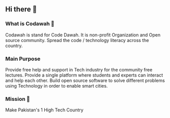 ## Hi there 👋

<!--

**Here are some ideas to get you started:**

🙋‍♀️ A short introduction - what is your organization all about?
🌈 Contribution guidelines - how can the community get involved?
👩‍💻 Useful resources - where can the community find your docs? Is there anything else the community should know?
🍿 Fun facts - what does your team eat for breakfast?
🧙 Remember, you can do mighty things with the power of [Markdown](https://docs.github.com/github/writing-on-github/getting-started-with-writing-and-formatting-on-github/basic-writing-and-formatting-syntax)
-->

### What is Codawah 🤔
Codawah is stand for Code Dawah. It is non-profit Organization and Open source community. Spread the code / technology literacy across the country.
### Main Purpose
Provide free help and support  in Tech industry for the community free lectures.
Provide a single platform where students and experts can interact and help each other.
Build open source software to solve different problems using Technology in order to enable smart cities.
### Mission 🎯
Make Pakistan's 1 High Tech Country
